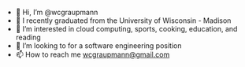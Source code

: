 - 👋 Hi, I’m @wcgraupmann
- 🌱 I recently graduated from the University of Wisconsin - Madison
- 👀 I’m interested in cloud computing, sports, cooking, education, and reading
- 💞️ I’m looking to for a software engineering position
- 📫 How to reach me wcgraupmann@gmail.com

<!---
wcgraupmann/wcgraupmann is a ✨ special ✨ repository because its `README.md` (this file) appears on your GitHub profile.
You can click the Preview link to take a look at your changes.
--->
